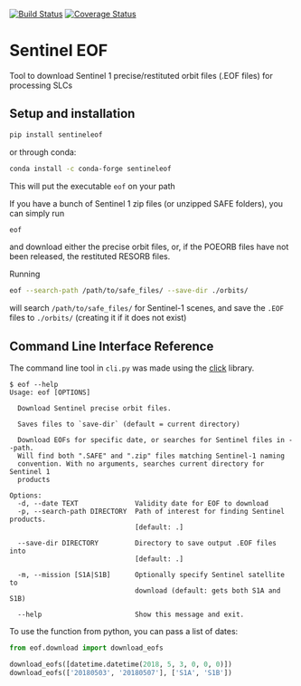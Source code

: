 [![Build Status](https://travis-ci.org/scottstanie/sentineleof.svg?branch=master)](https://travis-ci.org/scottstanie/sentineleof) 
[![Coverage Status](https://coveralls.io/repos/github/scottstanie/sentineleof/badge.svg?branch=master)](https://coveralls.io/github/scottstanie/sentineleof?branch=master)

# Sentinel EOF

Tool to download Sentinel 1 precise/restituted orbit files (.EOF files) for processing SLCs


## Setup and installation

```bash
pip install sentineleof
```

or through conda:

```bash
conda install -c conda-forge sentineleof
```

This will put the executable `eof` on your path 


If you have a bunch of Sentinel 1 zip files (or unzipped SAFE folders), you can simply run

```bash
eof
```
and download either the precise orbit files, or, if the POEORB files have not been released, the restituted RESORB files.

Running
```bash
eof --search-path /path/to/safe_files/ --save-dir ./orbits/
```
will search `/path/to/safe_files/` for Sentinel-1 scenes, and save the `.EOF` files to `./orbits/` (creating it if it does not exist)


## Command Line Interface Reference

The command line tool in `cli.py` was made using the [click](https://pocco-click.readthedocs.io/en/latest/) library.

```
$ eof --help
Usage: eof [OPTIONS]

  Download Sentinel precise orbit files.

  Saves files to `save-dir` (default = current directory)

  Download EOFs for specific date, or searches for Sentinel files in --path.
  Will find both ".SAFE" and ".zip" files matching Sentinel-1 naming
  convention. With no arguments, searches current directory for Sentinel 1
  products

Options:
  -d, --date TEXT              Validity date for EOF to download
  -p, --search-path DIRECTORY  Path of interest for finding Sentinel products.
                               [default: .]

  --save-dir DIRECTORY         Directory to save output .EOF files into
                               [default: .]

  -m, --mission [S1A|S1B]      Optionally specify Sentinel satellite to
                               download (default: gets both S1A and S1B)

  --help                       Show this message and exit.
```

To use the function from python, you can pass a list of dates:

```python
from eof.download import download_eofs

download_eofs([datetime.datetime(2018, 5, 3, 0, 0, 0)])
download_eofs(['20180503', '20180507'], ['S1A', 'S1B'])
```
